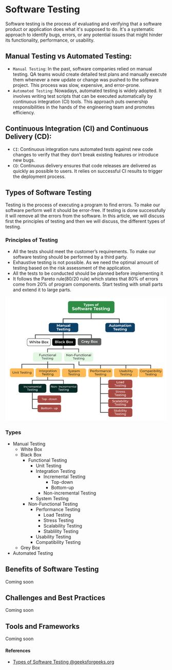 # Software Testing
Software testing is the process of evaluating and verifying that a software product or application does what it's supposed to do. It's a systematic approach to identify bugs, errors, or any potential issues that might hinder its functionality, performance, or usability.

## Manual Testing vs Automated Testing:
- `Manual Testing`: In the past, software companies relied on manual testing. QA teams would create detailed test plans and manually execute them whenever a new update or change was pushed to the software project. This process was slow, expensive, and error-prone.
- `Automated Testing`: Nowadays, automated testing is widely adopted. It involves writing test scripts that can be executed automatically by continuous integration (CI) tools. This approach puts ownership responsibilities in the hands of the engineering team and promotes efficiency.

## Continuous Integration (CI) and Continuous Delivery (CD):
- `CI`: Continuous integration runs automated tests against new code changes to verify that they don’t break existing features or introduce new bugs.
- `CD`: Continuous delivery ensures that code releases are delivered as quickly as possible to users. It relies on successful CI results to trigger the deployment process.

## Types of Software Testing
Testing is the process of executing a program to find errors. To make our software perform well it should be error-free. If testing is done successfully it will remove all the errors from the software. In this article, we will discuss first the principles of testing and then we will discuss, the different types of testing.

### Principles of Testing
- All the tests should meet the customer’s requirements.
To make our software testing should be performed by a third party.
- Exhaustive testing is not possible. As we need the optimal amount of testing based on the risk assessment of the application. 
- All the tests to be conducted should be planned before implementing it 
- It follows the Pareto rule(80/20 rule) which states that 80% of errors come from 20% of program components. 
Start testing with small parts and extend it to large parts. 


![Software Testing Types](./resources/Software-Testing-Types.png)

### Types
- Manual Testing
    - White Box
    - Black Box
        - Functional Testing
            - Unit Testing
            - Integration Testing
                - Incremental Testing
                    - Top-down
                    - Bottom-up
                - Non-incremental Testing
            - System Testing
        - Non-Functional Testing
            - Performance Testing
                - Load Testing
                - Stress Testing
                - Scalability Testing
                - Stablility Testing
            - Usability Testing
            - Compatibility Testing
    - Grey Box
- Automated Testing

## Benefits of Software Testing
Coming soon


## Challenges and Best Practices
Coming soon

## Tools and Frameworks
Coming soon


#### References
- [Types of Software Testing @geeksforgeeks.org](https://www.geeksforgeeks.org/types-software-testing/)
